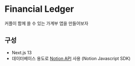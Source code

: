 # Financial Ledger

커플이 함께 쓸 수 있는 가계부 앱을 만들어보자

## 구성

- Next.js 13
- 데이터베이스 용도로 [Notion API](https://developers.notion.com/) 사용 (Notion Javascript SDK)
